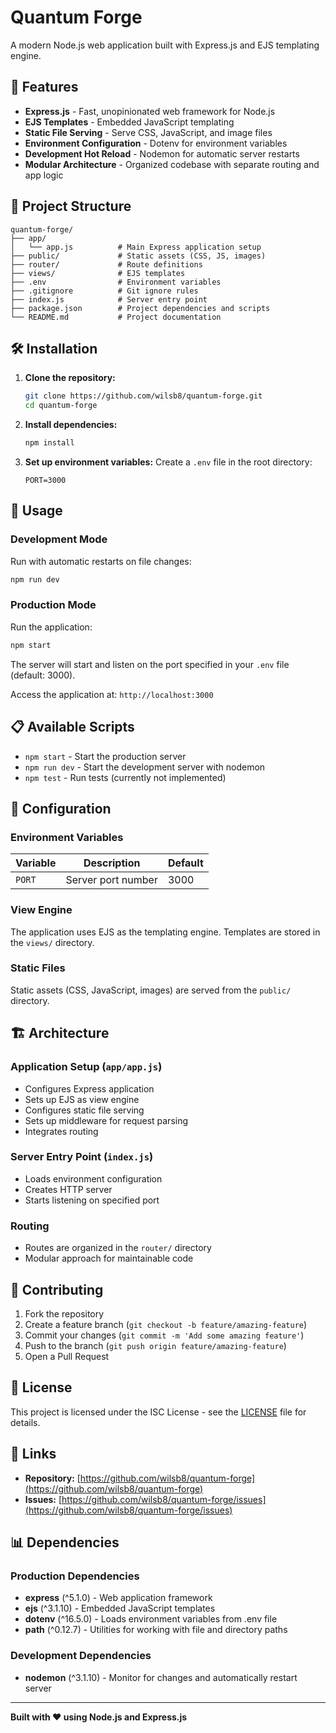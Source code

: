 # Quantum Forge

A modern Node.js web application built with Express.js and EJS templating engine.

## 🚀 Features

- **Express.js** - Fast, unopinionated web framework for Node.js
- **EJS Templates** - Embedded JavaScript templating
- **Static File Serving** - Serve CSS, JavaScript, and image files
- **Environment Configuration** - Dotenv for environment variables
- **Development Hot Reload** - Nodemon for automatic server restarts
- **Modular Architecture** - Organized codebase with separate routing and app logic

## 📁 Project Structure

```
quantum-forge/
├── app/
│   └── app.js          # Main Express application setup
├── public/             # Static assets (CSS, JS, images)
├── router/             # Route definitions
├── views/              # EJS templates
├── .env                # Environment variables
├── .gitignore          # Git ignore rules
├── index.js            # Server entry point
├── package.json        # Project dependencies and scripts
└── README.md           # Project documentation
```

## 🛠️ Installation

1. **Clone the repository:**
   ```bash
   git clone https://github.com/wilsb8/quantum-forge.git
   cd quantum-forge
   ```

2. **Install dependencies:**
   ```bash
   npm install
   ```

3. **Set up environment variables:**
   Create a `.env` file in the root directory:
   ```env
   PORT=3000
   ```

## 🚀 Usage

### Development Mode
Run with automatic restarts on file changes:
```bash
npm run dev
```

### Production Mode
Run the application:
```bash
npm start
```

The server will start and listen on the port specified in your `.env` file (default: 3000).

Access the application at: `http://localhost:3000`

## 📋 Available Scripts

- `npm start` - Start the production server
- `npm run dev` - Start the development server with nodemon
- `npm test` - Run tests (currently not implemented)

## 🔧 Configuration

### Environment Variables

| Variable | Description | Default |
|----------|-------------|----------|
| `PORT` | Server port number | 3000 |

### View Engine

The application uses EJS as the templating engine. Templates are stored in the `views/` directory.

### Static Files

Static assets (CSS, JavaScript, images) are served from the `public/` directory.

## 🏗️ Architecture

### Application Setup (`app/app.js`)
- Configures Express application
- Sets up EJS as view engine
- Configures static file serving
- Sets up middleware for request parsing
- Integrates routing

### Server Entry Point (`index.js`)
- Loads environment configuration
- Creates HTTP server
- Starts listening on specified port

### Routing
- Routes are organized in the `router/` directory
- Modular approach for maintainable code

## 🤝 Contributing

1. Fork the repository
2. Create a feature branch (`git checkout -b feature/amazing-feature`)
3. Commit your changes (`git commit -m 'Add some amazing feature'`)
4. Push to the branch (`git push origin feature/amazing-feature`)
5. Open a Pull Request

## 📝 License

This project is licensed under the ISC License - see the [LICENSE](LICENSE) file for details.

## 🔗 Links

- **Repository:** [https://github.com/wilsb8/quantum-forge](https://github.com/wilsb8/quantum-forge)
- **Issues:** [https://github.com/wilsb8/quantum-forge/issues](https://github.com/wilsb8/quantum-forge/issues)

## 📊 Dependencies

### Production Dependencies
- **express** (^5.1.0) - Web application framework
- **ejs** (^3.1.10) - Embedded JavaScript templates
- **dotenv** (^16.5.0) - Loads environment variables from .env file
- **path** (^0.12.7) - Utilities for working with file and directory paths

### Development Dependencies
- **nodemon** (^3.1.10) - Monitor for changes and automatically restart server

---

**Built with ❤️ using Node.js and Express.js**
